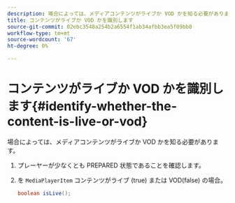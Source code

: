 ```yaml
---
description: 場合によっては、メディアコンテンツがライブか VOD かを知る必要があります。
title: コンテンツがライブか VOD かを識別します
source-git-commit: 02ebc3548a254b2a6554f1ab34afbb3ea5f09bb8
workflow-type: tm+mt
source-wordcount: '67'
ht-degree: 0%

---
```


# コンテンツがライブか VOD かを識別します{#identify-whether-the-content-is-live-or-vod}

場合によっては、メディアコンテンツがライブか VOD かを知る必要があります。

1. プレーヤーが少なくとも PREPARED 状態であることを確認します。
1. を `MediaPlayerItem` コンテンツがライブ (true) または VOD(false) の場合。

   ```java
   boolean isLive();
   ```

